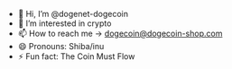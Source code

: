 - 👋 Hi, I’m @dogenet-dogecoin
- 👀 I’m interested in crypto 
- 📫 How to reach me -> dogecoin@dogecoin-shop.com
- 😄 Pronouns: Shiba/inu
- ⚡ Fun fact: The Coin Must Flow

<!---
dogenet-dogecoin/dogenet-dogecoin is a ✨ special ✨ repository because its `README.md` (this file) appears on your GitHub profile.
You can click the Preview link to take a look at your changes.
--->
